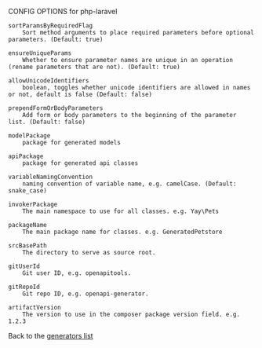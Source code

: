 CONFIG OPTIONS for php-laravel

    sortParamsByRequiredFlag
        Sort method arguments to place required parameters before optional parameters. (Default: true)

    ensureUniqueParams
        Whether to ensure parameter names are unique in an operation (rename parameters that are not). (Default: true)

    allowUnicodeIdentifiers
        boolean, toggles whether unicode identifiers are allowed in names or not, default is false (Default: false)

    prependFormOrBodyParameters
        Add form or body parameters to the beginning of the parameter list. (Default: false)

    modelPackage
        package for generated models

    apiPackage
        package for generated api classes

    variableNamingConvention
        naming convention of variable name, e.g. camelCase. (Default: snake_case)

    invokerPackage
        The main namespace to use for all classes. e.g. Yay\Pets

    packageName
        The main package name for classes. e.g. GeneratedPetstore

    srcBasePath
        The directory to serve as source root.

    gitUserId
        Git user ID, e.g. openapitools.

    gitRepoId
        Git repo ID, e.g. openapi-generator.

    artifactVersion
        The version to use in the composer package version field. e.g. 1.2.3

Back to the [generators list](README.md)
